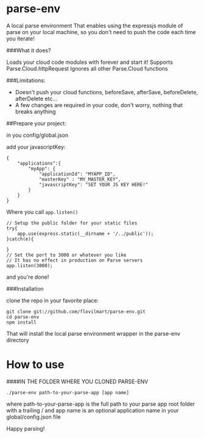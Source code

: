 parse-env
=========

A local parse environment 
That enables using the expressjs module of parse on your local machine, so you don't need to push the code each time you iterate!

###What it does?

Loads your cloud code modules with forever and start it!
Supports Parse.Cloud.httpRequest
Ignores all other Parse.Cloud functions

###Limitations:
- Doesn't push your cloud functions, beforeSave, afterSave, beforeDelete, afterDelete etc...
- A few changes are required in your code, don't worry, nothing that breaks anything


##Prepare your project:

in you config/global.json

add your javascriptKey:

	{
		"applications":{
			"myApp": {
				"applicationId": "MYAPP_ID",
				"masterKey" : "MY_MASTER_KEY",
				"javascriptKey": "SET YOUR JS KEY HERE!"
			}
		} 
	}

Where you call `app.listen()`

	// Setup the public folder for your static files
	try{
		app.use(express.static(__dirname + '/../public'));
	}catch(e){
	
	}
	// Set the port to 3000 or whatever you like
	// It has no effect in production on Parse servers
	app.listen(3000);


and you're done!

###Installation


clone the repo in your favorite place:

	git clone git://github.com/flovilmart/parse-env.git
	cd parse-env
	npm install
	
That will install the local parse environment wrapper in the parse-env directory

How to use
======

####IN THE FOLDER WHERE YOU CLONED PARSE-ENV

`./parse-env path-to-your-parse-app [app name]`

where path-to-your-parse-app is the full path to your parse app root folder with
a trailing / and app name is an optional application name in your global/config.json file

Happy parsing!
